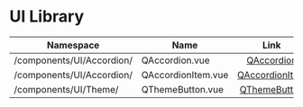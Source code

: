 # UI Library

| Namespace                 | Name               |               Link               |
| ------------------------- | ------------------ | :------------------------------: |
| /components/UI/Accordion/ | QAccordion.vue     |   [QAccordion](./accordion.md)   |
| /components/UI/Accordion/ | QAccordionItem.vue | [QAccordionItem](./accordion.md) |
| /components/UI/Theme/     | QThemeButton.vue   | [QThemeButton](./themebutton.md) |
